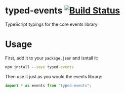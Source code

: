 typed-events [![Build Status](https://travis-ci.org/weswigham/typed-events.svg)](https://travis-ci.org/weswigham/typed-events)
============

TypeScript typings for the core events library

Usage
=====

First, add it to your `package.json` and isntall it:
```cmd
npm install --save typed-events
```

Then use it just as you would the events library:
```ts
import * as events from "typed-events";
```